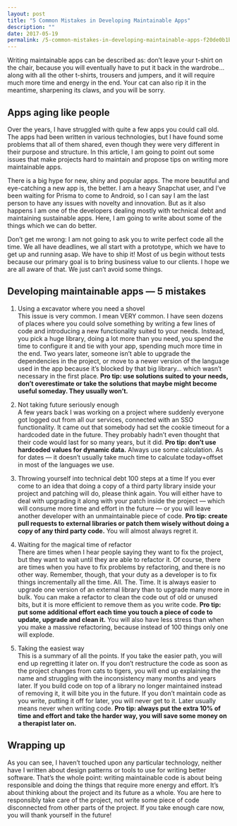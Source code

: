 ```yaml
---
layout: post
title: "5 Common Mistakes in Developing Maintainable Apps"
description: ""
date: 2017-05-19
permalink: /5-common-mistakes-in-developing-maintainable-apps-f20de0b1bbdc/
---
```


Writing maintainable apps can be described as: don’t leave your t-shirt on the chair, because you will eventually have to put it back in the wardrobe… along with all the other t-shirts, trousers and jumpers, and it will require much more time and energy in the end. Your cat can also rip it in the meantime, sharpening its claws, and you will be sorry.
<!--more-->

## Apps aging like people

Over the years, I have struggled with quite a few apps you could call old. The apps had been written in various technologies, but I have found some problems that all of them shared, even though they were very different in their purpose and structure. In this article, I am going to point out some issues that make projects hard to maintain and propose tips on writing more maintainable apps.

There is a big hype for new, shiny and popular apps. The more beautiful and eye-catching a new app is, the better. I am a heavy Snapchat user, and I’ve been waiting for Prisma to come to Android, so I can say I am the last person to have any issues with novelty and innovation. But as it also happens I am one of the developers dealing mostly with technical debt and maintaining sustainable apps. Here, I am going to write about some of the things which we can do better.

Don’t get me wrong: I am not going to ask you to write perfect code all the time. We all have deadlines, we all start with a prototype, which we have to get up and running asap. We have to ship it! Most of us begin without tests because our primary goal is to bring business value to our clients. I hope we are all aware of that. We just can’t avoid some things.

## Developing maintainable apps — 5 mistakes
1. Using a excavator where you need a shovel<br>
This issue is very common. I mean VERY common. I have seen dozens of places where you could solve something by writing a few lines of code and introducing a new functionality suited to your needs. Instead, you pick a huge library, doing a lot more than you need, you spend the time to configure it and tie with your app, spending much more time in the end. Two years later, someone isn’t able to upgrade the dependencies in the project, or move to a newer version of the language used in the app because it’s blocked by that big library… which wasn’t necessary in the first place.
**Pro tip: use solutions suited to your needs, don’t overestimate or take the solutions that maybe might become useful someday. They usually won’t.**

2. Not taking future seriously enough<br>
A few years back I was working on a project where suddenly everyone got logged out from all our services, connected with an SSO functionality. It came out that somebody had set the cookie timeout for a hardcoded date in the future. They probably hadn’t even thought that their code would last for so many years, but it did.
**Pro tip: don’t use hardcoded values for dynamic data.** Always use some calculation. As for dates — it doesn’t usually take much time to calculate today+offset in most of the languages we use.

3. Throwing yourself into technical debt 100 steps at a time
If you ever come to an idea that doing a copy of a third party library inside your project and patching will do, please think again. You will either have to deal with upgrading it along with your patch inside the project — which will consume more time and effort in the future — or you will leave another developer with an unmaintainable piece of code.
**Pro tip: create pull requests to external libraries or patch them wisely without doing a copy of any third party code.** You will almost always regret it.

4. Waiting for the magical time of refactor<br>
There are times when I hear people saying they want to fix the project, but they want to wait until they are able to refactor it. Of course, there are times when you have to fix problems by refactoring, and there is no other way. Remember, though, that your duty as a developer is to fix things incrementally all the time. All. The. Time.
It is always easier to upgrade one version of an external library than to upgrade many more in bulk. You can make a refactor to clean the code out of old or unused bits, but it is more efficient to remove them as you write code.
**Pro tip: put some additional effort each time you touch a piece of code to update, upgrade and clean it.** You will also have less stress than when you make a massive refactoring, because instead of 100 things only one will explode.

5. Taking the easiest way<br>
This is a summary of all the points. If you take the easier path, you will end up regretting it later on. If you don’t restructure the code as soon as the project changes from cats to tigers, you will end up explaining the name and struggling with the inconsistency many months and years later. If you build code on top of a library no longer maintained instead of removing it, it will bite you in the future. If you don’t maintain code as you write, putting it off for later, you will never get to it. Later usually means never when writing code.
**Pro tip: always put the extra 10% of time and effort and take the harder way, you will save some money on a therapist later on.**

## Wrapping up
As you can see, I haven’t touched upon any particular technology, neither have I written about design patterns or tools to use for writing better software. That’s the whole point: writing maintainable code is about being responsible and doing the things that require more energy and effort. It’s about thinking about the project and its future as a whole. You are here to responsibly take care of the project, not write some piece of code disconnected from other parts of the project. If you take enough care now, you will thank yourself in the future!